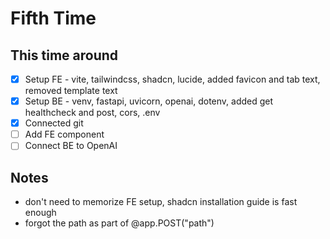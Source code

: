 # Fifth Time

## This time around

- [x] Setup FE - vite, tailwindcss, shadcn, lucide, added favicon and tab text, removed template text
- [x] Setup BE - venv, fastapi, uvicorn, openai, dotenv, added get healthcheck and post, cors, .env
- [x] Connected git
- [ ] Add FE component
- [ ] Connect BE to OpenAI

## Notes

- don't need to memorize FE setup, shadcn installation guide is fast enough
- forgot the path as part of @app.POST("path")

